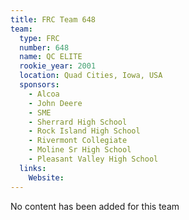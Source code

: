 ```yaml
---
title: FRC Team 648
team:
  type: FRC
  number: 648
  name: QC ELITE
  rookie_year: 2001
  location: Quad Cities, Iowa, USA
  sponsors:
    - Alcoa
    - John Deere
    - SME
    - Sherrard High School
    - Rock Island High School
    - Rivermont Collegiate
    - Moline Sr High School
    - Pleasant Valley High School
  links:
    Website: 
---
```

No content has been added for this team